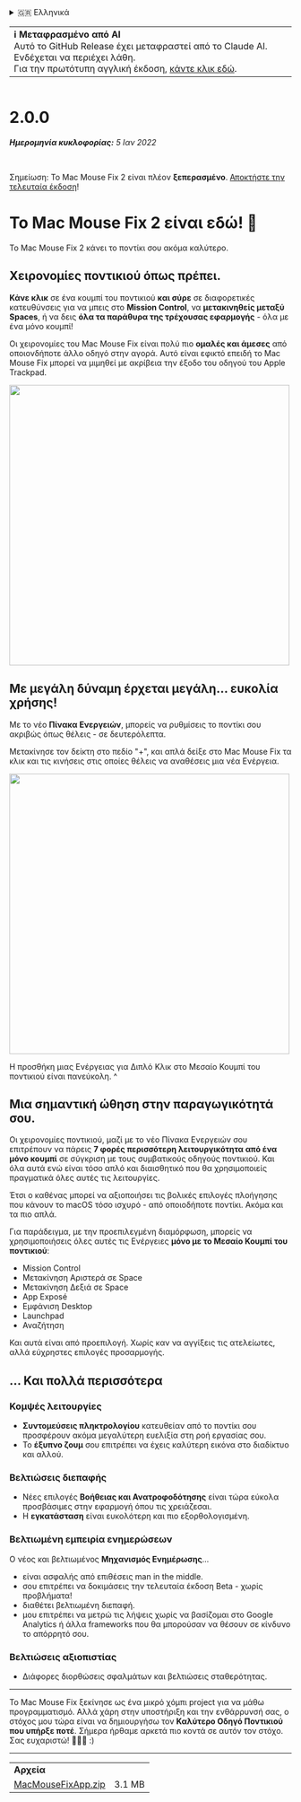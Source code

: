 <details>
<summary>🇬🇷 Ελληνικά</summary>

[🇬🇧 English (GitHub)](https://github.com/noah-nuebling/mac-mouse-fix/releases/tag/2.0.0)\
[🇦🇩 Català](https://redirect.macmousefix.com/?target=mmf-release&tag=2.0.0&locale=ca)\
[🇩🇪 Deutsch](https://redirect.macmousefix.com/?target=mmf-release&tag=2.0.0&locale=de)\
[🇪🇸 Español](https://redirect.macmousefix.com/?target=mmf-release&tag=2.0.0&locale=es)\
[🇫🇷 Français](https://redirect.macmousefix.com/?target=mmf-release&tag=2.0.0&locale=fr)\
[🇮🇩 Indonesia](https://redirect.macmousefix.com/?target=mmf-release&tag=2.0.0&locale=id)\
[🇮🇹 Italiano](https://redirect.macmousefix.com/?target=mmf-release&tag=2.0.0&locale=it)\
[🇭🇺 Magyar](https://redirect.macmousefix.com/?target=mmf-release&tag=2.0.0&locale=hu)\
[🇳🇱 Nederlands](https://redirect.macmousefix.com/?target=mmf-release&tag=2.0.0&locale=nl)\
[🇵🇱 Polski](https://redirect.macmousefix.com/?target=mmf-release&tag=2.0.0&locale=pl)\
[🇧🇷 Português (Brasil)](https://redirect.macmousefix.com/?target=mmf-release&tag=2.0.0&locale=pt-BR)\
[🇵🇹 Português (Portugal)](https://redirect.macmousefix.com/?target=mmf-release&tag=2.0.0&locale=pt-PT)\
[🇷🇴 Română](https://redirect.macmousefix.com/?target=mmf-release&tag=2.0.0&locale=ro)\
[🇸🇪 Svenska](https://redirect.macmousefix.com/?target=mmf-release&tag=2.0.0&locale=sv)\
[🇻🇳 Tiếng Việt](https://redirect.macmousefix.com/?target=mmf-release&tag=2.0.0&locale=vi)\
[🇹🇷 Türkçe](https://redirect.macmousefix.com/?target=mmf-release&tag=2.0.0&locale=tr)\
[🇨🇿 Čeština](https://redirect.macmousefix.com/?target=mmf-release&tag=2.0.0&locale=cs)\
**🇬🇷 Ελληνικά**\
[🇷🇺 Русский](https://redirect.macmousefix.com/?target=mmf-release&tag=2.0.0&locale=ru)\
[🇺🇦 Українська](https://redirect.macmousefix.com/?target=mmf-release&tag=2.0.0&locale=uk)\
[🇮🇱 עברית](https://redirect.macmousefix.com/?target=mmf-release&tag=2.0.0&locale=he)\
[🇸🇦 العربية](https://redirect.macmousefix.com/?target=mmf-release&tag=2.0.0&locale=ar)\
[🇮🇳 हिन्दी](https://redirect.macmousefix.com/?target=mmf-release&tag=2.0.0&locale=hi)\
[🇹🇭 ไทย](https://redirect.macmousefix.com/?target=mmf-release&tag=2.0.0&locale=th)\
[🇨🇳 中文 (简体)](https://redirect.macmousefix.com/?target=mmf-release&tag=2.0.0&locale=zh-Hans)\
[🇨🇳 中文 (繁體)](https://redirect.macmousefix.com/?target=mmf-release&tag=2.0.0&locale=zh-Hant)\
[🇭🇰 中文（香港)](https://redirect.macmousefix.com/?target=mmf-release&tag=2.0.0&locale=zh-HK)\
[🇯🇵 日本語](https://redirect.macmousefix.com/?target=mmf-release&tag=2.0.0&locale=ja)\
[🇰🇷 한국어](https://redirect.macmousefix.com/?target=mmf-release&tag=2.0.0&locale=ko)\
[Help translate Mac Mouse Fix to different languages!](https://github.com/noah-nuebling/mac-mouse-fix/discussions/731)
</details>
<table align=><td>
<b>ℹ️ Μεταφρασμένο από AI</b><br>
Αυτό το GitHub Release έχει μεταφραστεί από το Claude AI. Ενδέχεται να περιέχει λάθη.<br>
Για την πρωτότυπη αγγλική έκδοση, <a href="https://github.com/noah-nuebling/mac-mouse-fix/releases/tag/2.0.0">κάντε κλικ εδώ</a>.
</td></table>

<table></table>

# 2.0.0
***Ημερομηνία κυκλοφορίας:** 5 Ιαν 2022*

<br>

Σημείωση: Το Mac Mouse Fix 2 είναι πλέον **ξεπερασμένο**. [Αποκτήστε την τελευταία έκδοση](https://github.com/noah-nuebling/mac-mouse-fix/releases)!

# Το Mac Mouse Fix 2 είναι εδώ! 🎉

Το Mac Mouse Fix 2 κάνει το ποντίκι σου ακόμα καλύτερο.

## Χειρονομίες ποντικιού όπως πρέπει.

**Κάνε κλικ** σε ένα κουμπί του ποντικιού **και σύρε** σε διαφορετικές κατευθύνσεις για να μπεις στο **Mission Control**, να **μετακινηθείς μεταξύ Spaces**, ή να δεις **όλα τα παράθυρα της τρέχουσας εφαρμογής** - όλα με ένα μόνο κουμπί!

Οι χειρονομίες του Mac Mouse Fix είναι πολύ πιο **ομαλές και άμεσες** από οποιονδήποτε άλλο οδηγό στην αγορά.
Αυτό είναι εφικτό επειδή το Mac Mouse Fix μπορεί να μιμηθεί με ακρίβεια την έξοδο του οδηγού του Apple Trackpad.

<img width=500px src="https://user-images.githubusercontent.com/40808343/149643011-cc3311f1-af5c-453a-8206-2c6496d73d61.gif">

## Με μεγάλη δύναμη έρχεται μεγάλη... ευκολία χρήσης!

Με το νέο **Πίνακα Ενεργειών**, μπορείς να ρυθμίσεις το ποντίκι σου ακριβώς όπως θέλεις - σε δευτερόλεπτα.

Μετακίνησε τον δείκτη στο πεδίο "+", και απλά δείξε στο Mac Mouse Fix τα κλικ και τις κινήσεις στις οποίες θέλεις να αναθέσεις μια νέα Ενέργεια.

<img width=500px src="https://user-images.githubusercontent.com/40808343/149642392-d0e25cf9-b49b-4398-b2e9-af2e810c8594.gif">

Η προσθήκη μιας Ενέργειας για Διπλό Κλικ στο Μεσαίο Κουμπί του ποντικιού είναι πανεύκολη. ^

## Μια σημαντική ώθηση στην παραγωγικότητά σου.

Οι χειρονομίες ποντικιού, μαζί με το νέο Πίνακα Ενεργειών σου επιτρέπουν να πάρεις **7 φορές περισσότερη λειτουργικότητα από ένα μόνο κουμπί** σε σύγκριση με τους συμβατικούς οδηγούς ποντικιού. Και όλα αυτά ενώ είναι τόσο απλό και διαισθητικό που θα χρησιμοποιείς πραγματικά όλες αυτές τις λειτουργίες.

Έτσι ο καθένας μπορεί να αξιοποιήσει τις βολικές επιλογές πλοήγησης που κάνουν το macOS τόσο ισχυρό - από οποιοδήποτε ποντίκι. Ακόμα και τα πιο απλά.

Για παράδειγμα, με την προεπιλεγμένη διαμόρφωση, μπορείς να χρησιμοποιήσεις όλες αυτές τις Ενέργειες **μόνο με το Μεσαίο Κουμπί του ποντικιού**:

- Mission Control
- Μετακίνηση Αριστερά σε Space
- Μετακίνηση Δεξιά σε Space
- App Exposé
- Εμφάνιση Desktop
- Launchpad
- Αναζήτηση

Και αυτά είναι από προεπιλογή. Χωρίς καν να αγγίξεις τις ατελείωτες, αλλά εύχρηστες επιλογές προσαρμογής.

## ... Και πολλά περισσότερα

### Κομψές λειτουργίες

- **Συντομεύσεις πληκτρολογίου** κατευθείαν από το ποντίκι σου προσφέρουν ακόμα μεγαλύτερη ευελιξία στη ροή εργασίας σου.
- Το **έξυπνο ζουμ** σου επιτρέπει να έχεις καλύτερη εικόνα στο διαδίκτυο και αλλού.

### Βελτιώσεις διεπαφής

- Νέες επιλογές **Βοήθειας και Ανατροφοδότησης** είναι τώρα εύκολα προσβάσιμες στην εφαρμογή όπου τις χρειάζεσαι.
- Η **εγκατάσταση** είναι ευκολότερη και πιο εξορθολογισμένη.

### Βελτιωμένη εμπειρία ενημερώσεων

Ο νέος και βελτιωμένος **Μηχανισμός Ενημέρωσης**...

- είναι ασφαλής από επιθέσεις man in the middle.
- σου επιτρέπει να δοκιμάσεις την τελευταία έκδοση Beta - χωρίς προβλήματα!
- διαθέτει βελτιωμένη διεπαφή.
- μου επιτρέπει να μετρώ τις λήψεις χωρίς να βασίζομαι στο Google Analytics ή άλλα frameworks που θα μπορούσαν να θέσουν σε κίνδυνο το απόρρητό σου.

### Βελτιώσεις αξιοπιστίας

- Διάφορες διορθώσεις σφαλμάτων και βελτιώσεις σταθερότητας.

---

Το Mac Mouse Fix ξεκίνησε ως ένα μικρό χόμπι project για να μάθω προγραμματισμό. Αλλά χάρη στην υποστήριξη και την ενθάρρυνσή σας, ο στόχος μου τώρα είναι να δημιουργήσω τον **Καλύτερο Οδηγό Ποντικιού που υπήρξε ποτέ**. Σήμερα ήρθαμε αρκετά πιο κοντά σε αυτόν τον στόχο. Σας ευχαριστώ! 🚀🚀🚀 :)

---

<table align="start">
<tr>
    <td colspan=2>
        <b>Αρχεία</b>
    </td>
</tr>
<tr>
    <td><a href="https://github.com/noah-nuebling/mac-mouse-fix/releases/download/2.0.0/MacMouseFixApp.zip">MacMouseFixApp.zip</a></td>
    <td>3.1 MB</td>
</tr>
</table>